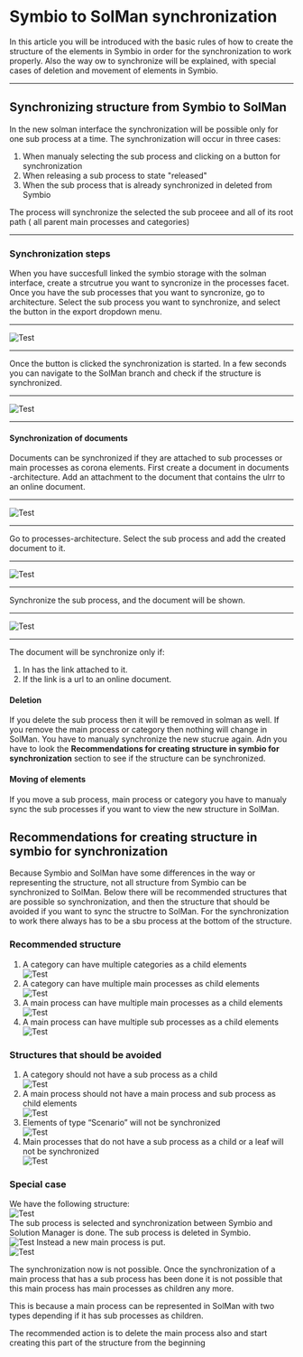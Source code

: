 # Symbio to SolMan synchronization

In this article you will be introduced with the basic rules of how to create the structure of the elements in Symbio in order for the synchronization to work properly.
Also the way ow to synchronize will be explained, with special cases of deletion and movement of elements in Symbio.
***
## Synchronizing structure from Symbio to SolMan

In the new solman interface the synchronization will be possible only for one sub process at a time. 
The synchronization will occur in three cases:
 1. When manualy selecting the sub process and clicking on a button for synchronization
 2. When releasing a sub process to state "released"
 3. When the sub process that is already synchronized in deleted from Symbio

The process will synchronize the selected the sub proceee and all of its root path ( all parent main processes and categories) 
***
### Synchronization steps
When you have succesfull linked the symbio storage with the solman interface, create a strcutrue you want to syncronize in the processes facet.
Once you have the sub processes that you want to syncronize, go to architecture.
Select the sub process you want to synchronize, and select the button in the export dropdown menu.
***
![Test](media/synchronization.png)
***
Once the button is clicked the synchronization is started. 
In a few seconds you can navigate to the SolMan branch and check if the structure is synchronized.
***
![Test](media/solman-structure-simple.png)
***

#### Synchronization of documents

Documents can be synchronized if they are attached to sub processes or main processes as corona elements. 
First create a document in documents -architecture. Add an attachment to the document that contains the ulrr to an online document.
***
![Test](media/create-document.png)
***
Go to processes-architecture. Select the sub process and add the created document to it.
***
![Test](media/add-dc-to-sub.png)
***
Synchronize the sub process, and the document will be shown.
***
![Test](media/doc-solman.png)
***
The document will be synchronize only if:
1. In has the link attached to it.
2. If the link is a url to an online document.
 
#### Deletion

If you delete the sub process then it will be removed in solman as well.
If you remove the main process or category then nothing will change in SolMan. You have to manualy synchronize the new stucrue again. Adn you have to look the  **Recommendations for creating structure in symbio for synchronization** section to see if the structure can be synchronized.

#### Moving of elements 

If you move a sub process, main process or category you have to manualy sync the sub processes if you want to view the new structure in SolMan.

## Recommendations for creating structure in symbio for synchronization

Because Symbio and SolMan have some differences in the way or representing the structure, not all structure from Symbio can be synchronized to SolMan. Below there will be recommended structures that are possible so synchronization, and then the structure that should be avoided if you want to sync the structre to SolMan.
For the synchronization to work there always has to be a sbu process at the bottom of the structure.

### Recommended structure

 1.	A category can have multiple categories as a child elements <br>
![Test](media/Cat-SubCat.png)
2.	A category can have multiple main processes as child elements <br>
![Test](media/cat-main.png)
3.	A main process can have multiple main processes as a child elements <br>
![Test](media/main-main.png)
4.	A main process can have multiple sub processes as a child elements <br>
![Test](media/main-sub.png)

### Structures that should be avoided
1.	A category should not have a sub process as a child <br>
![Test](media/cat-sub.png)
2.	A main process should not have a main process and sub process as child elements <br>
![Test](media/main-main-sub.png)
3.	Elements of type “Scenario” will not be synchronized <br>
![Test](media/scn.png)
4.	Main processes that do not have a sub process as a child or a leaf will not be synchronized <br>
![Test](media/empty-main.png)

### Special case

We have the following structure:<br>
![Test](media/simple-structure.png)<br>
The sub process is selected and synchronization between Symbio and Solution Manager is done.
The sub process is deleted in Symbio.<br>
![Test](media/sub-deleted.png)
Instead a new main process is put.<br>
![Test](media/main-changed-type.png)

The synchronization now is not possible. Once the synchronization of a main process that has a sub process has been done it is not possible that this main process has main processes as children any more. 

This is because a main process can be represented in SolMan with two types depending if it has sub processes as children.

The recommended action is to delete the main process also and start creating this part of the structure from the beginning